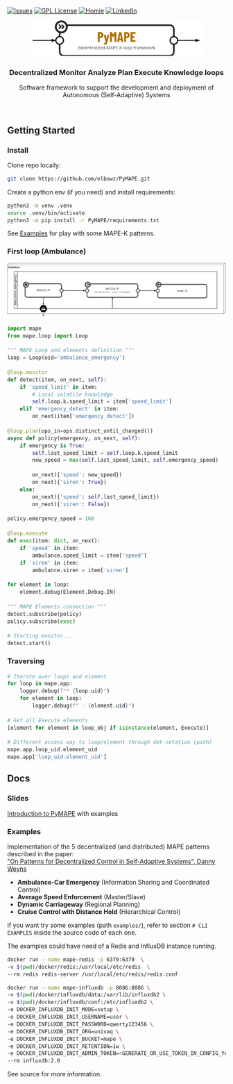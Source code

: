 [![Issues][issues-shield]][issues-url]
[![GPL License][license-shield]][license-url]
[![Homie][rxpy-shield]][rxpy-url]
[![LinkedIn][linkedin-shield]][linkedin-url]

<p align="center">
  <img src="https://github.com/elbowz/PyMAPE/raw/main/docs/imgs/logo.png" alt="PyMAPE" width="400">
  <h3 align="center">Decentralized Monitor Analyze Plan Execute Knowledge loops</h3>
  <p align="center">
    Software framework to support the development and deployment of Autonomous (Self-Adaptive) Systems
  </p>
</p>
<br />

## Getting Started

### Install

Clone repo locally:
```bash
git clone https://github.com/elbowz/PyMAPE.git
```

Create a python env (if you need) and install requirements:
```bash
python3 -m venv .venv
source .venv/bin/activate
python3 -m pip install -r PyMAPE/requirements.txt
```

See [Examples](#examples) for play with some MAPE-K patterns.

### First loop (Ambulance)

![ambulance diagram](https://github.com/elbowz/PyMAPE/raw/main/docs/imgs/mape_ambulance.png)

```python
import mape
from mape.loop import Loop

""" MAPE Loop and elements definition """
loop = Loop(uid='ambulance_emergency')

@loop.monitor
def detect(item, on_next, self):
    if 'speed_limit' in item:
        # Local volatile knowledge
        self.loop.k.speed_limit = item['speed_limit']
    elif 'emergency_detect' in item:
        on_next(item['emergency_detect'])

@loop.plan(ops_in=ops.distinct_until_changed())
async def policy(emergency, on_next, self):
    if emergency is True:
        self.last_speed_limit = self.loop.k.speed_limit
        new_speed = max(self.last_speed_limit, self.emergency_speed)

        on_next({'speed': new_speed})
        on_next({'siren': True})
    else:
        on_next({'speed': self.last_speed_limit})
        on_next({'siren': False})

policy.emergency_speed = 160

@loop.execute
def exec(item: dict, on_next):
    if 'speed' in item:
        ambulance.speed_limit = item['speed']
    if 'siren' in item:
        ambulance.siren = item['siren']

for element in loop:
    element.debug(Element.Debug.IN)

""" MAPE Elements connection """
detect.subscribe(policy)
policy.subscribe(exec)

# Starting monitor...
detect.start()
```
### Traversing

```python
# Iterate over loops and element
for loop in mape.app:
    logger.debug(f"* {loop.uid}")
    for element in loop:
        logger.debug(f" - {element.uid}")

# Get all Execute elements
[element for element in loop_obj if isinstance(element, Execute)]

# Different access way to loop/element through dot-notation (path)
mape.app.loop_uid.element_uid
mape.app['loop_uid.element_uid']
```

## Docs

### Slides

[Introduction to PyMAPE](/docs/slides.pdf) with examples

### Examples

Implementation of the 5 decentralized (and distributed) MAPE patterns described in the paper:  
["On Patterns for Decentralized Control in Self-Adaptive Systems", Danny Weyns](https://www.ics.uci.edu/~seal/publications/2012aSefSAS.pdf)

* **Ambulance-Car Emergency** (Information Sharing and Coordinated Control)
* **Average Speed Enforcement** (Master/Slave)
* **Dynamic Carriageway** (Regional Planning)
* **Cruise Control with Distance Hold** (Hierarchical Control)

If you want try some examples (path `examples/`), refer to section `# CLI EXAMPLES` inside the source code of each one.  

The examples could have need of a Redis and InfluxDB instance running.

```bash
docker run --name mape-redis -p 6379:6379  \
-v $(pwd)/docker/redis:/usr/local/etc/redis  \
--rm redis redis-server /usr/local/etc/redis/redis.conf
```

```bash
docker run --name mape-influxdb -p 8086:8086 \
-v $(pwd)/docker/influxdb/data:/var/lib/influxdb2 \
-v $(pwd)/docker/influxdb/conf:/etc/influxdb2 \
-e DOCKER_INFLUXDB_INIT_MODE=setup \
-e DOCKER_INFLUXDB_INIT_USERNAME=user \
-e DOCKER_INFLUXDB_INIT_PASSWORD=qwerty123456 \
-e DOCKER_INFLUXDB_INIT_ORG=univaq \
-e DOCKER_INFLUXDB_INIT_BUCKET=mape \
-e DOCKER_INFLUXDB_INIT_RETENTION=1w \
-e DOCKER_INFLUXDB_INIT_ADMIN_TOKEN=<GENERATE_OR_USE_TOKEN_IN_CONFIG_YAML> \
--rm influxdb:2.0
```

See source for more information.

[issues-shield]: https://img.shields.io/github/issues/elbowz/pymape.svg?style=for-the-badge
[issues-url]: https://github.com/elbowz/pymape/issues
[license-shield]: https://img.shields.io/github/license/elbowz/pymape.svg?style=for-the-badge
[license-url]: /LICENSE
[linkedin-shield]: https://img.shields.io/badge/-LinkedIn-black.svg?style=for-the-badge&logo=linkedin&colorB=555
[linkedin-url]: https://www.linkedin.com/in/emanuele-palombo/
[rxpy-shield]: https://img.shields.io/static/v1?label=Powered&message=RxPY&style=for-the-badge&color=informational
[rxpy-url]: https://github.com/ReactiveX/RxPY